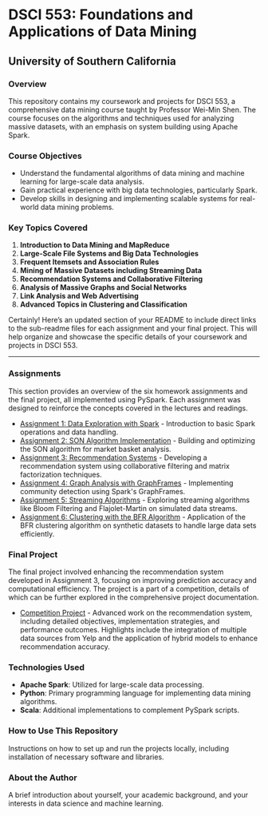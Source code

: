 
# DSCI 553: Foundations and Applications of Data Mining

## University of Southern California

### Overview

This repository contains my coursework and projects for DSCI 553, a comprehensive data mining course taught by Professor Wei-Min Shen. The course focuses on the algorithms and techniques used for analyzing massive datasets, with an emphasis on system building using Apache Spark.

### Course Objectives

- Understand the fundamental algorithms of data mining and machine learning for large-scale data analysis.
- Gain practical experience with big data technologies, particularly Spark.
- Develop skills in designing and implementing scalable systems for real-world data mining problems.


### Key Topics Covered

1. **Introduction to Data Mining and MapReduce**
2. **Large-Scale File Systems and Big Data Technologies**
3. **Frequent Itemsets and Association Rules**
4. **Mining of Massive Datasets including Streaming Data**
5. **Recommendation Systems and Collaborative Filtering**
6. **Analysis of Massive Graphs and Social Networks**
7. **Link Analysis and Web Advertising**
8. **Advanced Topics in Clustering and Classification**

Certainly! Here’s an updated section of your README to include direct links to the sub-readme files for each assignment and your final project. This will help organize and showcase the specific details of your coursework and projects in DSCI 553.

---

### Assignments

This section provides an overview of the six homework assignments and the final project, all implemented using PySpark. Each assignment was designed to reinforce the concepts covered in the lectures and readings.

- [Assignment 1: Data Exploration with Spark](Assignments/Assignment1/README.md) - Introduction to basic Spark operations and data handling.
- [Assignment 2: SON Algorithm Implementation](Assignments/Assignment2/README.md) - Building and optimizing the SON algorithm for market basket analysis.
- [Assignment 3: Recommendation Systems](Assignments/Assignment3/README.md) - Developing a recommendation system using collaborative filtering and matrix factorization techniques.
- [Assignment 4: Graph Analysis with GraphFrames](Assignments/Assignment4/README.md) - Implementing community detection using Spark's GraphFrames.
- [Assignment 5: Streaming Algorithms](Assignments/Assignment5/README.md) - Exploring streaming algorithms like Bloom Filtering and Flajolet-Martin on simulated data streams.
- [Assignment 6: Clustering with the BFR Algorithm](Assignments/Assignment6/README.md) - Application of the BFR clustering algorithm on synthetic datasets to handle large data sets efficiently.

### Final Project

The final project involved enhancing the recommendation system developed in Assignment 3, focusing on improving prediction accuracy and computational efficiency. The project is a part of a competition, details of which can be further explored in the comprehensive project documentation.

- [Competition Project](Assignments/Competition/README.md) - Advanced work on the recommendation system, including detailed objectives, implementation strategies, and performance outcomes. Highlights include the integration of multiple data sources from Yelp and the application of hybrid models to enhance recommendation accuracy.



### Technologies Used

- **Apache Spark**: Utilized for large-scale data processing.
- **Python**: Primary programming language for implementing data mining algorithms.
- **Scala**: Additional implementations to complement PySpark scripts.

### How to Use This Repository

Instructions on how to set up and run the projects locally, including installation of necessary software and libraries.

### About the Author

A brief introduction about yourself, your academic background, and your interests in data science and machine learning.



